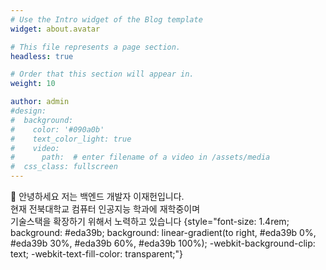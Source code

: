 ```yaml
---
# Use the Intro widget of the Blog template
widget: about.avatar

# This file represents a page section.
headless: true

# Order that this section will appear in.
weight: 10

author: admin
#design:
#  background:
#    color: '#090a0b'
#    text_color_light: true
#    video:
#      path:  # enter filename of a video in /assets/media
#  css_class: fullscreen
---
```


👋 안녕하세요 저는 백엔드 개발자 이재헌입니다.<br>
현재 전북대학교 컴퓨터 인공지능 학과에 재학중이며<br>
기술스택을 확장하기 위해서 노력하고 있습니다
{style="font-size: 1.4rem; background: #eda39b; background: linear-gradient(to right, #eda39b 0%, #eda39b 30%, #eda39b 60%, #eda39b 100%); -webkit-background-clip: text; -webkit-text-fill-color: transparent;"}


